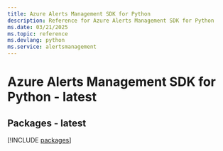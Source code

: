 ```yaml
---
title: Azure Alerts Management SDK for Python
description: Reference for Azure Alerts Management SDK for Python
ms.date: 03/21/2025
ms.topic: reference
ms.devlang: python
ms.service: alertsmanagement
---
```

# Azure Alerts Management SDK for Python - latest
## Packages - latest
[!INCLUDE [packages](alerts-management-index.md)]